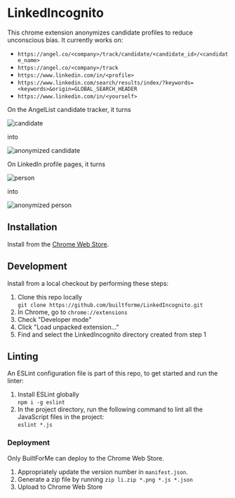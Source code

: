 # LinkedIncognito

This chrome extension anonymizes candidate profiles to reduce unconscious bias. It currently works on:

* `https://angel.co/<company>/track/candidate/<candidate_id>/<candidate_name>`
* `https://angel.co/<company>/track`
* `https://www.linkedin.com/in/<profile>`
* `https://www.linkedin.com/search/results/index/?keywords=<keywords>&origin=GLOBAL_SEARCH_HEADER`
* `https://www.linkedin.com/in/<yourself>`

On the AngelList candidate tracker, it turns

![candidate](https://user-images.githubusercontent.com/1891931/31203600-b0dd9320-a91c-11e7-8ca1-5e18161911cb.png)

into

![anonymized candidate](https://user-images.githubusercontent.com/1891931/31203603-b3170b1c-a91c-11e7-9ab4-340040f3f196.png)

On LinkedIn profile pages, it turns

![person](https://user-images.githubusercontent.com/1891931/31356825-48e4a502-acf4-11e7-96fb-abf310bb3f9b.png)

into

![anonymized person](https://user-images.githubusercontent.com/1891931/31356820-4681f6fc-acf4-11e7-983b-6403937c9eff.png)

## Installation
Install from the [Chrome Web Store](https://chrome.google.com/webstore/detail/linkedincognito/apbdolccmcggapjblmblmmkldklpdbbg).

## Development
Install from a local checkout by performing these steps:

1. Clone this repo locally <br /> `git clone https://github.com/builtforme/LinkedIncognito.git`
1. In Chrome, go to `chrome://extensions`
1. Check "Developer mode"
1. Click "Load unpacked extension..."
1. Find and select the LinkedIncognito directory created from step 1

## Linting
An ESLint configuration file is part of this repo, to get started and run the linter:

1. Install ESLint globally <br/> `npm i -g eslint`
1. In the project directory, run the following command to lint all the JavaScript files in the project: <br/> 
`eslint *.js`

### Deployment
Only BuiltForMe can deploy to the Chrome Web Store.

1. Appropriately update the version number in `manifest.json`.
1. Generate a zip file by running `zip li.zip *.png *.js *.json`
1. Upload to Chrome Web Store

